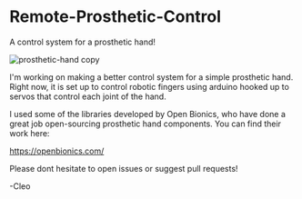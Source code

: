 # Remote-Prosthetic-Control
A control system for a prosthetic hand!

![prosthetic-hand copy](https://user-images.githubusercontent.com/40610157/41992605-d088d9c0-79fd-11e8-9c83-03442dc3cfba.jpg)

I'm working on making a better control system for a simple prosthetic hand. Right now, it is set up to control robotic fingers using arduino hooked up to servos that control each joint of the hand. 

I used some of the libraries developed by Open Bionics, who have done a great job open-sourcing prosthetic hand components. You can find their work here:

https://openbionics.com/

Please dont hesitate to open issues or suggest pull requests!

-Cleo
